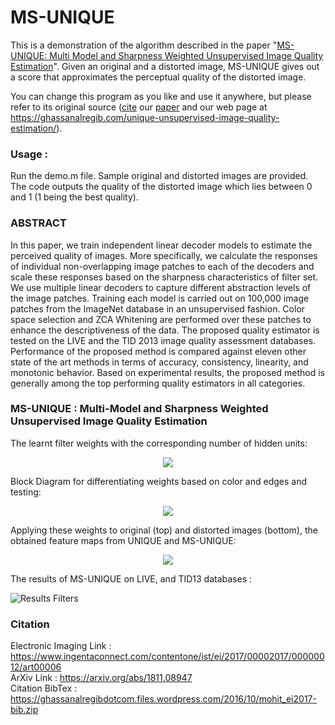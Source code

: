 # MS-UNIQUE
This is a demonstration of the algorithm described in the paper "[MS-UNIQUE: Multi Model and Sharpness Weighted Unsupervised Image Quality Estimation](https://ghassanalregibdotcom.files.wordpress.com/2016/10/prabhushankar2017_ei.pdf)". Given an original and a distorted image, MS-UNIQUE gives out a score  that approximates the perceptual quality of the distorted image.


You can change this program as you like and use it anywhere, but please refer to its original source ([cite](https://ghassanalregibdotcom.files.wordpress.com/2016/10/mohit_ei2017-bib.zip) our [paper](https://ghassanalregibdotcom.files.wordpress.com/2016/10/prabhushankar2017_ei.pdf) and our web page at
https://ghassanalregib.com/unique-unsupervised-image-quality-estimation/).

### Usage :

Run the demo.m file. Sample original and distorted images are provided.
The code outputs the quality of the distorted image which lies between 0 and 1 (1 being the best quality).  

### ABSTRACT  

In this paper, we train independent linear decoder models to estimate the perceived quality of images. More specifically, we calculate the responses of individual non-overlapping image patches to each of the decoders and scale these responses based on the sharpness characteristics of filter set. We use multiple linear decoders to capture different abstraction levels of the image patches. Training each model is carried out on 100,000 image patches from the ImageNet database in an unsupervised fashion. Color space selection and ZCA Whitening are performed over these patches to enhance the descriptiveness of the data. The proposed quality estimator is tested on the LIVE and the TID 2013 image quality assessment databases. Performance of
the proposed method is compared against eleven other state of the art methods in terms of accuracy, consistency, linearity, and monotonic behavior. Based on experimental results, the proposed method is generally among the top performing quality estimators in all categories.

### MS-UNIQUE : Multi-Model and Sharpness Weighted Unsupervised Image Quality Estimation

The learnt filter weights with the corresponding number of hidden units:

<p align="center">
  <img src=/Images/Visualization.png/>
</p>   

Block Diagram for differentiating weights based on color and edges and testing: 

<p align="center">
  <img src=/Images/BlockDiagram.png/>
</p>  


Applying these weights to original (top) and distorted images (bottom), the obtained feature maps from UNIQUE and MS-UNIQUE:  
<p align="center">
  <img src=/Images/FeatMaps.png/>
</p>  

The results of MS-UNIQUE on LIVE, and TID13 databases :  

![Results Filters](/Images/Results.png)  

### Citation

Electronic Imaging Link : https://www.ingentaconnect.com/contentone/ist/ei/2017/00002017/00000012/art00006  
ArXiv Link : https://arxiv.org/abs/1811.08947  
Citation BibTex : https://ghassanalregibdotcom.files.wordpress.com/2016/10/mohit_ei2017-bib.zip  
